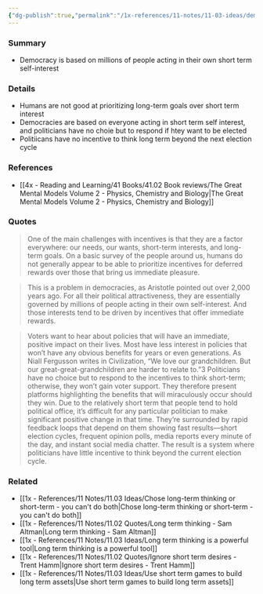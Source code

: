 ```yaml
---
{"dg-publish":true,"permalink":"/1x-references/11-notes/11-03-ideas/democracy-is-based-on-millions-of-people-acting-in-their-own-short-term-self-interest/","title":"Democracy is based on millions of people acting in their own short term self-interest","created":"2025-05-04T23:08:05.498+03:00","updated":"2025-06-08T21:22:46.155+03:00"}
---
```



### Summary
- Democracy is based on millions of people acting in their own short term self-interest

### Details
- Humans are not good at prioritizing long-term goals over short term interest
- Democracies are based on everyone acting in short term self interest, and politicians have no choie but to respond if htey want to be elected
- Politiicans have no incentive to think long term beyond the next election cycle

### References
- [[4x - Reading and Learning/41 Books/41.02 Book reviews/The Great Mental Models Volume 2 - Physics, Chemistry and Biology\|The Great Mental Models Volume 2 - Physics, Chemistry and Biology]]

### Quotes
> One of the main challenges with incentives is that they are a factor everywhere: our needs, our wants, short-term interests, and long-term goals. On a basic survey of the people around us, humans do not generally appear to be able to prioritize incentives for deferred rewards over those that bring us immediate pleasure.

> This is a problem in democracies, as Aristotle pointed out over 2,000 years ago. For all their political attractiveness, they are essentially governed by millions of people acting in their own self-interest. And those interests tend to be driven by incentives that offer immediate rewards.

>Voters want to hear about policies that will have an immediate, positive impact on their lives. Most have less interest in policies that won’t have any obvious benefits for years or even generations. As Niall Fergusson writes in Civilization, “We love our grandchildren. But our great-great-grandchildren are harder to relate to.”3 Politicians have no choice but to respond to the incentives to think short-term; otherwise, they won’t gain voter support. They therefore present platforms highlighting the benefits that will miraculously occur should they win. Due to the relatively short term that people tend to hold political office, it’s difficult for any particular politician to make significant positive change in that time. They’re surrounded by rapid feedback loops that depend on them showing fast results—short election cycles, frequent opinion polls, media reports every minute of the day, and instant social media chatter. The result is a system where politicians have little incentive to think beyond the current election cycle.

### Related
- [[1x - References/11 Notes/11.03 Ideas/Chose long-term thinking or short-term - you can't do both\|Chose long-term thinking or short-term - you can't do both]]
- [[1x - References/11 Notes/11.02 Quotes/Long term thinking - Sam Altman\|Long term thinking - Sam Altman]]
- [[1x - References/11 Notes/11.03 Ideas/Long term thinking is a powerful tool\|Long term thinking is a powerful tool]]
- [[1x - References/11 Notes/11.02 Quotes/Ignore short term desires - Trent Hamm\|Ignore short term desires - Trent Hamm]]
- [[1x - References/11 Notes/11.03 Ideas/Use short term games to build long term assets\|Use short term games to build long term assets]]